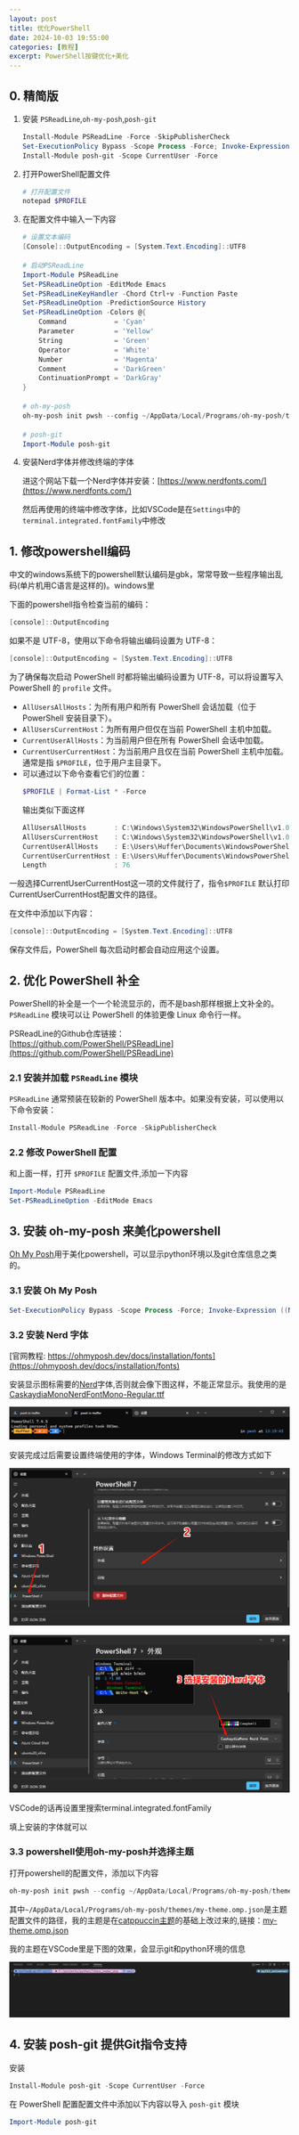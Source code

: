 ```yaml
---
layout: post
title: 优化PowerShell
date: 2024-10-03 19:55:00
categories: [教程]
excerpt: PowerShell按键优化+美化
---
```


## 0. 精简版

1. 安装 `PSReadLine`,`oh-my-posh`,`posh-git`
    ```powershell
    Install-Module PSReadLine -Force -SkipPublisherCheck
    Set-ExecutionPolicy Bypass -Scope Process -Force; Invoke-Expression ((New-Object System.Net.WebClient).DownloadString('https://ohmyposh.dev/install.ps1'))
    Install-Module posh-git -Scope CurrentUser -Force
    ```

2. 打开PowerShell配置文件

    ```powershell
    # 打开配置文件
    notepad $PROFILE
    ```


3. 在配置文件中输入一下内容

    ```powershell
    # 设置文本编码
    [Console]::OutputEncoding = [System.Text.Encoding]::UTF8 

    # 启动PSReadLine
    Import-Module PSReadLine
    Set-PSReadLineOption -EditMode Emacs
    Set-PSReadLineKeyHandler -Chord Ctrl+v -Function Paste
    Set-PSReadLineOption -PredictionSource History
    Set-PSReadLineOption -Colors @{
        Command            = 'Cyan'
        Parameter          = 'Yellow'
        String             = 'Green'
        Operator           = 'White'
        Number             = 'Magenta'
        Comment            = 'DarkGreen'
        ContinuationPrompt = 'DarkGray'
    }

    # oh-my-posh
    oh-my-posh init pwsh --config ~/AppData/Local/Programs/oh-my-posh/themes/my-theme.omp.json |    Invoke-Expression

    # posh-git
    Import-Module posh-git
    ```

4. 安装Nerd字体并修改终端的字体

   进这个网站下载一个Nerd字体并安装：[https://www.nerdfonts.com/](https://www.nerdfonts.com/)

   然后再使用的终端中修改字体，比如VSCode是在`Settings`中的`terminal.integrated.fontFamily`中修改


## 1. 修改powershell编码

中文的windows系统下的powershell默认编码是gbk，常常导致一些程序输出乱码(单片机用C语言是这样的)。windows里

下面的powershell指令检查当前的编码：

```powershell
[console]::OutputEncoding
```

如果不是 UTF-8，使用以下命令将输出编码设置为 UTF-8：

```powershell
[console]::OutputEncoding = [System.Text.Encoding]::UTF8
```

为了确保每次启动 PowerShell 时都将输出编码设置为 UTF-8，可以将设置写入 PowerShell 的 `profile` 文件。

- `AllUsersAllHosts`：为所有用户和所有 PowerShell 会话加载（位于 PowerShell 安装目录下）。
- `AllUsersCurrentHost`：为所有用户但仅在当前 PowerShell 主机中加载。
- `CurrentUserAllHosts`：为当前用户但在所有 PowerShell 会话中加载。
- `CurrentUserCurrentHost`：为当前用户且仅在当前 PowerShell 主机中加载。通常是指 `$PROFILE`，位于用户主目录下。
- 可以通过以下命令查看它们的位置：
    ```powershell
    $PROFILE | Format-List * -Force
    ```
    输出类似下面这样
    ```powershell
    AllUsersAllHosts       : C:\Windows\System32\WindowsPowerShell\v1.0\profile.ps1
    AllUsersCurrentHost    : C:\Windows\System32\WindowsPowerShell\v1.0\Microsoft.  PowerShell_profile.ps1
    CurrentUserAllHosts    : E:\Users\Huffer\Documents\WindowsPowerShell\profile.ps1
    CurrentUserCurrentHost : E:\Users\Huffer\Documents\WindowsPowerShell\Microsoft. PowerShell_profile.ps1
    Length                 : 76
    ```

一般选择CurrentUserCurrentHost这一项的文件就行了，指令`$PROFILE` 默认打印CurrentUserCurrentHost配置文件的路径。

在文件中添加以下内容：

```powershell
[console]::OutputEncoding = [System.Text.Encoding]::UTF8
```

保存文件后，PowerShell 每次启动时都会自动应用这个设置。


## 2. 优化 PowerShell 补全 
PowerShell的补全是一个一个轮流显示的，而不是bash那样根据上文补全的。`PSReadLine` 模块可以让 PowerShell 的体验更像 Linux 命令行一样。

PSReadLine的Github仓库链接： [https://github.com/PowerShell/PSReadLine](https://github.com/PowerShell/PSReadLine)

### 2.1 安装并加载 `PSReadLine` 模块
`PSReadLine` 通常预装在较新的 PowerShell 版本中。如果没有安装，可以使用以下命令安装：

```powershell
Install-Module PSReadLine -Force -SkipPublisherCheck
```

### 2.2 修改 PowerShell 配置

和上面一样，打开 `$PROFILE` 配置文件,添加一下内容

```powershell
Import-Module PSReadLine
Set-PSReadLineOption -EditMode Emacs
```


## 3. 安装 oh-my-posh 来美化powershell

[Oh My Posh](https://ohmyposh.dev/)用于美化powershell，可以显示python环境以及git仓库信息之类的。

### 3.1 安装 Oh My Posh


```powershell
Set-ExecutionPolicy Bypass -Scope Process -Force; Invoke-Expression ((New-Object System.Net.WebClient).DownloadString('https://ohmyposh.dev/install.ps1'))
```

### 3.2 安装 Nerd 字体

[官网教程: https://ohmyposh.dev/docs/installation/fonts](https://ohmyposh.dev/docs/installation/fonts)


安装显示图标需要的[Nerd](https://www.nerdfonts.com/)字体,否则就会像下图这样，不能正常显示。我使用的是[CaskaydiaMonoNerdFontMono-Regular.ttf](https://github.com/ryanoasis/nerd-fonts/releases/download/v3.2.1/CascadiaMono.zip)

![字体乱码](../assets/Optimizing_PowerShell/pwsh-error-display.png)



安装完成过后需要设置终端使用的字体，Windows Terminal的修改方式如下

![打开外观设置](../assets/Optimizing_PowerShell/wt0.png)

![选择字体](../assets/Optimizing_PowerShell/wt1.png)


VSCode的话再设置里搜索terminal.integrated.fontFamily

填上安装的字体就可以

### 3.3 powershell使用oh-my-posh并选择主题


打开powershell的配置文件，添加以下内容

```powershell
oh-my-posh init pwsh --config ~/AppData/Local/Programs/oh-my-posh/themes/my-theme.omp.json | Invoke-Expression
```

其中`~/AppData/Local/Programs/oh-my-posh/themes/my-theme.omp.json`是主题配置文件的路径，我的主题是在[catppuccin主题](https://github.com/JanDeDobbeleer/oh-my-posh/blob/main/themes/catppuccin.omp.json)的基础上改过来的,链接：[my-theme.omp.json](https://github.com/Huffer342-WSH/myNotes/blob/main/guide/resource/my-theme.omp.json)

我的主题在VSCode里是下图的效果，会显示git和python环境的信息


![alt text](../assets/Optimizing_PowerShell/my-theme.png)

## 4. 安装 posh-git 提供Git指令支持

安装
```powershell
Install-Module posh-git -Scope CurrentUser -Force
```



在 PowerShell 配置配置文件中添加以下内容以导入 `posh-git` 模块

```powershell
Import-Module posh-git
```
